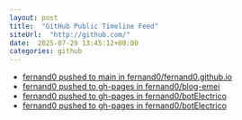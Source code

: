 ```yaml
---
layout: post
title:  "GitHub Public Timeline Feed"
siteUrl:  "http://github.com/"
date:  2025-07-29 13:45:12+00:00
categories: github
---
```

*  [fernand0 pushed to main in fernand0/fernand0.github.io](https://github.com/fernand0/fernand0.github.io/compare/6f2c3bc169...995f631d7a)
*  [fernand0 pushed to gh-pages in fernand0/blog-emei](https://github.com/fernand0/blog-emei/compare/67203687bf...4cf44607c7)
*  [fernand0 pushed to gh-pages in fernand0/botElectrico](https://github.com/fernand0/botElectrico/compare/e97784ed80...f9dccd210f)
*  [fernand0 pushed to gh-pages in fernand0/botElectrico](https://github.com/fernand0/botElectrico/compare/fab9b3c57d...73757ea9d1)
